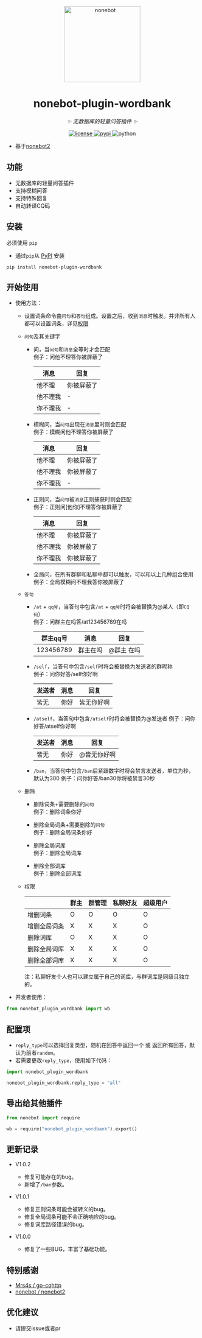 <p align="center">
  <a href="https://v2.nonebot.dev/"><img src="https://camo.githubusercontent.com/0ef71e86056da694c540790aa4a4e314396884d6c4fdb95362a7538b27a1b034/68747470733a2f2f76322e6e6f6e65626f742e6465762f6c6f676f2e706e67" width="200" height="200" alt="nonebot"></a>
</p>

<div align="center">

# nonebot-plugin-wordbank

_✨ 无数据库的轻量问答插件 ✨_

</div>

<p align="center">
  <a href="https://github.com/Joenothing-lst/word-bank/blob/main/LICENSE">
    <img src="https://img.shields.io/github/license/Joenothing-lst/word-bank.svg" alt="license">
  </a>
  <a href="https://pypi.org/project/nonebot-plugin-wordbank/">
    <img src="https://img.shields.io/pypi/v/nonebot-plugin-wordbank.svg" alt="pypi">
  </a>
  <img src="https://img.shields.io/badge/python-3.6+-blue.svg" alt="python">
</p>


- 基于[nonebot2](https://github.com/nonebot/nonebot2)

## 功能

- 无数据库的轻量问答插件
- 支持模糊问答
- 支持特殊回复
- 自动转译CQ码

## 安装

必须使用 `pip`

- 通过`pip`从 [PyPI](https://pypi.org/project/nonebot_plugin_wordbank/) 安装

``` {.sourceCode .bash}
pip install nonebot-plugin-wordbank
```


## 开始使用
- 使用方法：

    * 设置词条命令由`问句`和`答句`组成。设置之后，收到`消息`时触发。并非所有人都可以设置词条，详见[权限](#permission)
    
    * `问句`及其关键字
    
        * 问，当`问句`和`消息`全等时才会匹配  
        例子：问他不理答你被屏蔽了
        
            | 消息 | 回复 |
            | --- | --- |
            | 他不理 | 你被屏蔽了 |
            | 他不理我 | - |
            | 你不理我 | - |
            
        * 模糊问，当`问句`出现在`消息`里时则会匹配  
        例子：模糊问他不理答你被屏蔽了
        
            | 消息 | 回复 |
            | --- | --- |
            | 他不理 | 你被屏蔽了 |
            | 他不理我 | 你被屏蔽了 |
            | 你不理我 | - |
           
        * 正则问，当`问句`被`消息`正则捕获时则会匹配  
        例子：正则问[他你]不理答你被屏蔽了
        
            | 消息 | 回复 |
            | --- | --- |
            | 他不理 | 你被屏蔽了 |
            | 他不理我 | 你被屏蔽了 |
            | 你不理我 | 你被屏蔽了 |
            
        * 全局问，在所有群聊和私聊中都可以触发，可以和以上几种组合使用  
        例子：全局模糊问不理我答你被屏蔽了
            
    * `答句`  
    
        * `/at` + `qq号`，当答句中包含`/at` + `qq号`时将会被替换为@某人（即`CQ码`）  
        例子：问群主在吗答/at123456789在吗  
            
            | 群主qq号 | 消息 | 回复 |
            | --- | --- | --- |
            | 123456789 | 群主在吗 | @群主 在吗 |
        
        * `/self`，当答句中包含`/self`时将会被替换为发送者的群昵称  
        例子：问你好答/self你好啊  
        
            | 发送者 | 消息 | 回复 |
            | --- | --- | --- |
            | 皆无 | 你好 | 皆无你好啊 |
            
        * `/atself`，当答句中包含`/atself`时将会被替换为@发送者
        例子：问你好答/atself你好啊  
        
            | 发送者 | 消息 | 回复 |
            | --- | --- | --- |
            | 皆无 | 你好 | @皆无你好啊 |
            
        * `/ban`，当答句中包含`/ban`后紧跟数字时将会禁言发送者，单位为秒，默认为300 
        例子：问你好答/ban30你将被禁言30秒
    
    * 删除 
        * 删除词条+需要删除的`问句`  
        例子：删除词条你好
        
        * 删除全局词条+需要删除的`问句`  
        例子：删除全局词条你好
        
        * 删除全局词库  
        例子：删除全局词库  
        
        * 删除全部词库  
        例子：删除全部词库
    
    * <span id="permission">权限</span> 
    
        |  | 群主 | 群管理 | 私聊好友 | 超级用户 |
        | --- | --- | --- | --- | --- |
        | 增删词条 | O | O | O | O |
        | 增删全局词条 | X | X | X | O |
        | 删除词库 | O | X | X | O |
        | 删除全局词库 | X | X | X | O |
        | 删除全部词库 | X | X | X | O |
        
        注：私聊好友个人也可以建立属于自己的词库，与群词库是同级且独立的。
 
- 开发者使用：

``` python
from nonebot_plugin_wordbank import wb
```

## 配置项

- `reply_type`可以选择回复类型，随机在回答中返回一个 或 返回所有回答，默认为前者`random`。
- 若需要更改`reply_type`，使用如下代码：
``` python
import nonebot_plugin_wordbank

nonebot_plugin_wordbank.reply_type = "all"
```


## 导出给其他插件

``` python
from nonebot import require

wb = require("nonebot_plugin_wordbank").export()
```

## 更新记录
* V1.0.2
    * 修复可能存在的bug。
    * 新增了`/ban`参数。

* V1.0.1
    * 修复正则词条可能会被转义的bug。
    * 修复全局词条可能不会正确响应的bug。
    * 修复词库路径错误的bug。

* V1.0.0
    * 修复了一些BUG，丰富了基础功能。

## 特别感谢

- [Mrs4s / go-cqhttp](https://github.com/Mrs4s/go-cqhttp)
- [nonebot / nonebot2](https://github.com/nonebot/nonebot2)

## 优化建议
- 请提交issue或者pr
